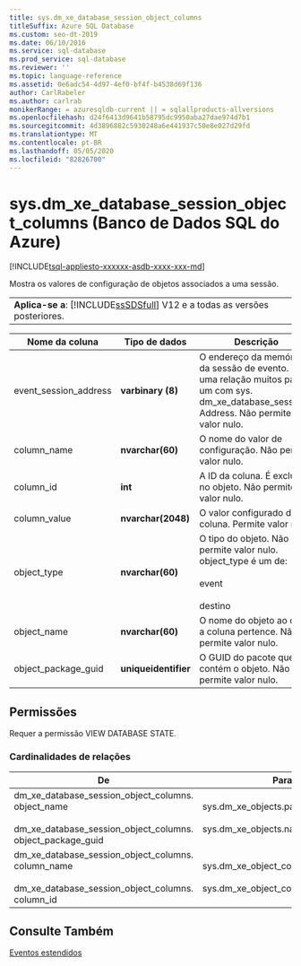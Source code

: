 ```yaml
---
title: sys.dm_xe_database_session_object_columns
titleSuffix: Azure SQL Database
ms.custom: seo-dt-2019
ms.date: 06/10/2016
ms.service: sql-database
ms.prod_service: sql-database
ms.reviewer: ''
ms.topic: language-reference
ms.assetid: 0e6adc54-4d97-4ef0-bf4f-b4538d69f136
author: CarlRabeler
ms.author: carlrab
monikerRange: = azuresqldb-current || = sqlallproducts-allversions
ms.openlocfilehash: d24f6413d9641b58795dc9950aba27dae974d7b1
ms.sourcegitcommit: 4d3896882c5930248a6e441937c50e8e027d29fd
ms.translationtype: MT
ms.contentlocale: pt-BR
ms.lasthandoff: 05/05/2020
ms.locfileid: "82826700"
---
```

# <a name="sysdm_xe_database_session_object_columns-azure-sql-database"></a>sys.dm_xe_database_session_object_columns (Banco de Dados SQL do Azure)
[!INCLUDE[tsql-appliesto-xxxxxx-asdb-xxxx-xxx-md](../../includes/tsql-appliesto-xxxxxx-asdb-xxxx-xxx-md.md)]

  Mostra os valores de configuração de objetos associados a uma sessão.  
  
||  
|-|  
|**Aplica-se a**: [!INCLUDE[ssSDSfull](../../includes/sssdsfull-md.md)] V12 e a todas as versões posteriores.|  
  
|Nome da coluna|Tipo de dados|Descrição|  
|-----------------|---------------|-----------------|  
|event_session_address|**varbinary (8)**|O endereço da memória da sessão de evento. Tem uma relação muitos para um com sys. dm_xe_database_sessions. Address. Não permite valor nulo.|  
|column_name|**nvarchar(60)**|O nome do valor de configuração. Não permite valor nulo.|  
|column_id|**int**|A ID da coluna. É exclusiva no objeto. Não permite valor nulo.|  
|column_value|**nvarchar(2048)**|O valor configurado da coluna. Permite valor nulo.|  
|object_type|**nvarchar(60)**|O tipo do objeto.  Não permite valor nulo. object_type é um de:<br /><br /> event<br /><br /> destino|  
|object_name|**nvarchar(60)**|O nome do objeto ao qual a coluna pertence. Não permite valor nulo.|  
|object_package_guid|**uniqueidentifier**|O GUID do pacote que contém o objeto. Não permite valor nulo.|  
  
## <a name="permissions"></a>Permissões  
 Requer a permissão VIEW DATABASE STATE.  
  
### <a name="relationship-cardinalities"></a>Cardinalidades de relações  
  
|De|Para|Relação|  
|----------|--------|------------------|  
|dm_xe_database_session_object_columns. object_name<br /><br /> dm_xe_database_session_object_columns. object_package_guid|sys.dm_xe_objects.package_guid<br /><br /> sys.dm_xe_objects.name|Muitos para um|  
|dm_xe_database_session_object_columns. column_name<br /><br /> dm_xe_database_session_object_columns. column_id|sys.dm_xe_object_columns.name<br /><br /> sys.dm_xe_object_columns.column_id|Muitos para um|  
  
## <a name="see-also"></a>Consulte Também  
 [Eventos estendidos](../../relational-databases/extended-events/extended-events.md)  
  
  

